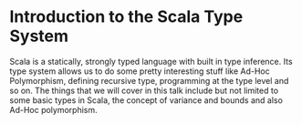 # Introduction to the Scala Type System

Scala is a statically, strongly typed language with built in type inference. Its type system allows us to do some pretty interesting stuff like Ad-Hoc Polymorphism, defining recursive type, programming at the type level and so on. The things that we will cover in this talk include but not limited to some basic types in Scala, the concept of variance and bounds and also Ad-Hoc polymorphism. 
